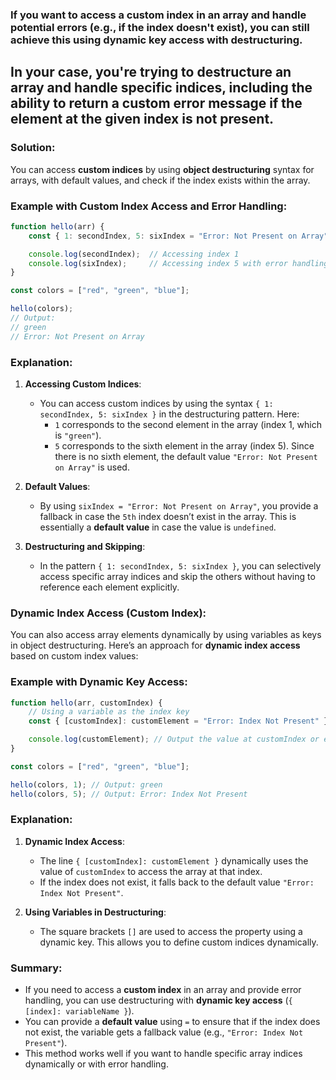 ### If you want to access a **custom index** in an array and handle potential errors (e.g., if the index doesn't exist), you can still achieve this using **dynamic key access** with destructuring. 

## In your case, you're trying to destructure an array and handle specific indices, including the ability to return a custom error message if the element at the given index is not present.

### **Solution**:

You can access **custom indices** by using **object destructuring** syntax for arrays, with default values, and check if the index exists within the array.

### **Example with Custom Index Access and Error Handling**:

```javascript
function hello(arr) {
    const { 1: secondIndex, 5: sixIndex = "Error: Not Present on Array" } = arr;

    console.log(secondIndex);  // Accessing index 1
    console.log(sixIndex);     // Accessing index 5 with error handling
}

const colors = ["red", "green", "blue"];

hello(colors); 
// Output:
// green
// Error: Not Present on Array
```

### **Explanation**:

1. **Accessing Custom Indices**:
   - You can access custom indices by using the syntax `{ 1: secondIndex, 5: sixIndex }` in the destructuring pattern. Here:
     - `1` corresponds to the second element in the array (index 1, which is `"green"`).
     - `5` corresponds to the sixth element in the array (index 5). Since there is no sixth element, the default value `"Error: Not Present on Array"` is used.

2. **Default Values**:
   - By using `sixIndex = "Error: Not Present on Array"`, you provide a fallback in case the `5th` index doesn’t exist in the array. This is essentially a **default value** in case the value is `undefined`.

3. **Destructuring and Skipping**:
   - In the pattern `{ 1: secondIndex, 5: sixIndex }`, you can selectively access specific array indices and skip the others without having to reference each element explicitly.
   
### **Dynamic Index Access (Custom Index)**:

You can also access array elements dynamically by using variables as keys in object destructuring. Here’s an approach for **dynamic index access** based on custom index values:

### **Example with Dynamic Key Access**:

```javascript
function hello(arr, customIndex) {
    // Using a variable as the index key
    const { [customIndex]: customElement = "Error: Index Not Present" } = arr;

    console.log(customElement); // Output the value at customIndex or error message
}

const colors = ["red", "green", "blue"];

hello(colors, 1); // Output: green
hello(colors, 5); // Output: Error: Index Not Present
```

### **Explanation**:

1. **Dynamic Index Access**:
   - The line `{ [customIndex]: customElement }` dynamically uses the value of `customIndex` to access the array at that index.
   - If the index does not exist, it falls back to the default value `"Error: Index Not Present"`.

2. **Using Variables in Destructuring**:
   - The square brackets `[]` are used to access the property using a dynamic key. This allows you to define custom indices dynamically.

### **Summary**:

- If you need to access a **custom index** in an array and provide error handling, you can use destructuring with **dynamic key access** (`{ [index]: variableName }`).
- You can provide a **default value** using `=` to ensure that if the index does not exist, the variable gets a fallback value (e.g., `"Error: Index Not Present"`).
- This method works well if you want to handle specific array indices dynamically or with error handling.